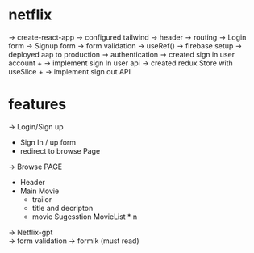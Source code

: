 # netflix 

-> create-react-app 
-> configured tailwind 
->  header 
-> routing 
-> Login form
-> Signup form
-> form validation 
-> useRef()
-> firebase setup 
-> deployed  aap to production
-> authentication
-> created sign in user account +
-> implement sign In user api
-> created redux Store with useSlice +
-> implement sign out  API 

# features

-> Login/Sign up 
   - Sign In / up  form 
   - redirect to browse  Page

-> Browse PAGE 
   - Header
   - Main Movie 
     - trailor 
     - title and decripton 
     - movie Sugesstion 
        MovieList * n

-> Netflix-gpt             
-> form validation 
-> formik (must read)